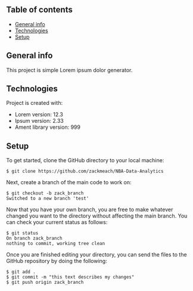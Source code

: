 ## Table of contents
* [General info](#general-info)
* [Technologies](#technologies)
* [Setup](#setup)

## General info
This project is simple Lorem ipsum dolor generator.
	
## Technologies
Project is created with:
* Lorem version: 12.3
* Ipsum version: 2.33
* Ament library version: 999
	
## Setup
To get started, clone the GitHub directory to your local machine:
```
$ git clone https://github.com/zackmeach/NBA-Data-Analytics
```

Next, create a branch of the main code to work on:
```
$ git checkout -b zack_branch
Switched to a new branch 'test'
```

Now that you have your own branch, you are free to make whatever changed you want to the directory without affecting the main branch. You can check your current status as follows:
```
$ git status
On branch zack_branch
nothing to commit, working tree clean
```

Once you are finished editing your directory, you can send the files to the GitHub repository by doing the following:
```
$ git add .
$ git commit -m "this text describes my changes"
$ git push origin zack_branch
```
